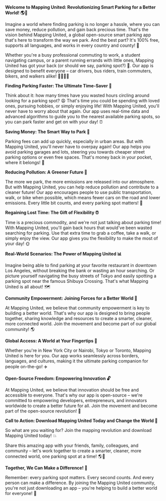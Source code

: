 **Welcome to Mapping United: Revolutionizing Smart Parking for a Better World! 🌎💨**

Imagine a world where finding parking is no longer a hassle, where you can save money, reduce pollution, and gain back precious time. That's the vision behind Mapping United, a global open-source smart parking app that's here to transform the way we park. And the best part? It's 100% free, supports all languages, and works in every country and county! 🌟

Whether you're a busy professional commuting to work, a student navigating campus, or a parent running errands with little ones, Mapping United has got your back (or should we say, parking spot?) 🤝. Our app is designed to benefit everyone – car drivers, bus riders, train commuters, bikers, and walkers alike! 🚶‍♂️🚌🚂

**Finding Parking Faster: The Ultimate Time-Saver 💨**

Think about it: how many times have you wasted hours circling around looking for a parking spot? 😩 That's time you could be spending with loved ones, pursuing hobbies, or simply enjoying life! With Mapping United, you'll never have to worry about that again. Our app uses real-time data and advanced algorithms to guide you to the nearest available parking spots, so you can park faster and get on with your day! ⏰

**Saving Money: The Smart Way to Park 💸**

Parking fees can add up quickly, especially in urban areas. But with Mapping United, you'll never have to overpay again! Our app helps you avoid parking garages and lots, steering you towards cheaper street parking options or even free spaces. That's money back in your pocket, where it belongs! 💸

**Reducing Pollution: A Greener Future 🌿**

The more we park, the more emissions are released into our atmosphere. But with Mapping United, you can help reduce pollution and contribute to a cleaner future! Our app encourages people to use public transportation, walk, or bike when possible, which means fewer cars on the road and lower emissions. Every little bit counts, and every parking spot matters! 🌟

**Regaining Lost Time: The Gift of Flexibility ⏰**

Time is a precious commodity, and we're not just talking about parking time! With Mapping United, you'll gain back hours that would've been wasted searching for parking. Use that extra time to grab a coffee, take a walk, or simply enjoy the view. Our app gives you the flexibility to make the most of your day! 🌞

**Real-World Scenarios: The Power of Mapping United 📊**

Imagine being able to find parking at your favorite restaurant in downtown Los Angeles, without breaking the bank or wasting an hour searching. Or picture yourself navigating the busy streets of Tokyo and easily spotting a parking spot near the famous Shibuya Crossing. That's what Mapping United is all about! 🗺️

**Community Empowerment: Joining Forces for a Better World 💪**

At Mapping United, we believe that community empowerment is key to building a better world. That's why our app is designed to bring people together, sharing knowledge and resources to create a smarter, cleaner, more connected world. Join the movement and become part of our global community! 🌎

**Global Access: A World at Your Fingertips 📱**

Whether you're in New York City or Nairobi, Tokyo or Toronto, Mapping United is here for you. Our app works seamlessly across borders, languages, and cultures, making it the ultimate parking companion for people on-the-go! ✈️

**Open-Source Freedom: Empowering Innovation 🔓**

At Mapping United, we believe that innovation should be free and accessible to everyone. That's why our app is open-source – we're committed to empowering developers, entrepreneurs, and innovators worldwide to create a better future for all. Join the movement and become part of the open-source revolution! 🚀

**Call to Action: Download Mapping United Today and Change the World 🌟**

So what are you waiting for? Join the mapping revolution and download Mapping United today! 💥

Share this amazing app with your friends, family, colleagues, and community – let's work together to create a smarter, cleaner, more connected world, one parking spot at a time! 🌎💪

**Together, We Can Make a Difference! 🌟**

Remember: every parking spot matters. Every second counts. And every person can make a difference. By joining the Mapping United community, you're not just downloading an app – you're helping to build a better world for everyone! 🌈